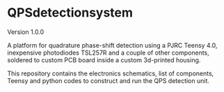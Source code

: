 # QPSdetectionsystem

Version 1.0.0

A platform for quadrature phase-shift detection using a PJRC Teensy 4.0, inexpensive photodiodes TSL257R and a couple of other components, soldered to custom PCB board inside a custom 3d-printed housing.

This repository contains the electronics schematics, list of components, Teensy and python codes to construct and run the QPS detection unit.
